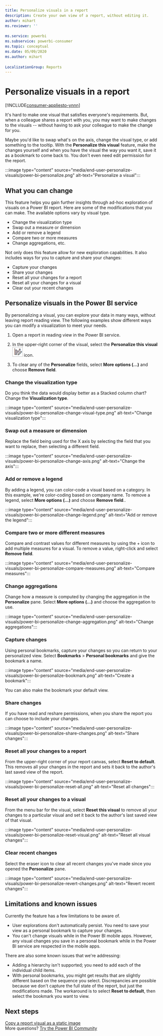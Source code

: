 ```yaml
---
title: Personalize visuals in a report
description: Create your own view of a report, without editing it. 
author: mihart
ms.reviewer: ''

ms.service: powerbi
ms.subservice: powerbi-consumer
ms.topic: conceptual
ms.date: 05/09/2020
ms.author: mihart

LocalizationGroup: Reports
---
```

# Personalize visuals in a report

[!INCLUDE[consumer-appliesto-ynnn](../includes/consumer-appliesto-ynnn.md)]

It's hard to make one visual that satisfies everyone's requirements. But, when a colleague shares a report with you, you may want to make changes to the visuals -- without having to ask your colleague to make the change for you. 

Maybe you'd like to swap what's on the axis, change the visual type, or add something to the tooltip. With the **Personalize this visual** feature, make the changes yourself and when you have the visual the way you want it, save it as a bookmark to come back to. You don't even need edit permission for the report.

:::image type="content" source="media/end-user-personalize-visuals/power-bi-personalize.png" alt-text="Personalize a visual":::
 
## What you can change

This feature helps you gain further insights through ad-hoc exploration of visuals on a Power BI report. Here are some of the modifications that you can make. The available options vary by visual type. 

- Change the visualization type
- Swap out a measure or dimension
- Add or remove a legend
- Compare two or more measures
- Change aggregations, etc.

Not only does this feature allow for new exploration capabilities. It also includes ways for you to capture and share your changes:

- Capture your changes
- Share your changes
- Reset all your changes for a report
- Reset all your changes for a visual
- Clear out your recent changes


## Personalize visuals in the Power BI service

By personalizing a visual, you can explore your data in many ways, without leaving report reading view. The following examples show different ways you can modify a visualization to meet your needs. 

1. Open a report in reading view in the Power BI service.

2. In the upper-right corner of the visual, select the **Personalize this visual** ![Personalize this visual icon](media/end-user-personalize-visuals/power-bi-personalize-visual-icon.png) icon. 

3. To clear any of the **Personalize** fields, select **More options (...)** and choose **Remove field**.

### Change the visualization type

Do you think the data would display better as a Stacked column chart? Change the **Visualization type**.

:::image type="content" source="media/end-user-personalize-visuals/power-bi-personalize-change-visual-type.png" alt-text="Change visualization type":::
 
### Swap out a measure or dimension
Replace the field being used for the X axis by selecting the field that you want to replace, then selecting a different field.

:::image type="content" source="media/end-user-personalize-visuals/power-bi-personalize-change-axis.png" alt-text="Change the axis":::
 
### Add or remove a legend
By adding a legend, you can color-code a visual based on a category. In this example, we're color-coding based on company name. To remove a legend, select **More options (...)** and choose **Remove field**.. 

:::image type="content" source="media/end-user-personalize-visuals/power-bi-personalize-change-legend.png" alt-text="Add or remove the legend":::

### Compare two or more different measures
Compare and contrast values for different measures by using the + icon to add multiple measures for a visual. To remove a value, right-click and select **Remove field**.

:::image type="content" source="media/end-user-personalize-visuals/power-bi-personalize-compare-measures.png" alt-text="Compare measures":::

### Change aggregations
Change how a measure is computed by changing the aggregation in the **Personalize** pane. Select **More options (...)** and choose the aggregation to use.

:::image type="content" source="media/end-user-personalize-visuals/power-bi-personalize-change-aggregation.png" alt-text="Change aggregations":::

### Capture changes 
Using personal bookmarks, capture your changes so you can return to your personalized view. Select **Bookmarks** > **Personal bookmarks** and give the bookmark a name. 

:::image type="content" source="media/end-user-personalize-visuals/power-bi-personalize-bookmark.png" alt-text="Create a bookmark":::
 
You can also make the bookmark your default view.

### Share changes 
If you have read and reshare permissions, when you share the report you can choose to include your changes.

:::image type="content" source="media/end-user-personalize-visuals/power-bi-personalize-share-changes.png" alt-text="Share changes":::
 
### Reset all your changes to a report

From the upper-right corner of your report canvas, select **Reset to default**. This removes all your changes in the report and sets it back to the author's last saved view of the report.

:::image type="content" source="media/end-user-personalize-visuals/power-bi-personalize-reset-all.png" alt-text="Reset all changes":::
 
### Reset all your changes to a visual

From the menu bar for the visual, select **Reset this visual** to remove all your changes to a particular visual and set it back to the author's last saved view of that visual.

:::image type="content" source="media/end-user-personalize-visuals/power-bi-personalize-reset-visual.png" alt-text="Reset all visual changes":::
 
### Clear recent changes

Select the eraser icon to clear all recent changes you've made since you opened the **Personalize** pane.  

:::image type="content" source="media/end-user-personalize-visuals/power-bi-personalize-revert-changes.png" alt-text="Revert recent changes":::

## Limitations and known issues

Currently the feature has a few limitations to be aware of.


- User explorations don't automatically persist. You need to save your view as a personal bookmark to capture your changes.
- You can't change visuals while in the Power BI mobile apps. However, any visual changes you save in a personal bookmark while in the Power BI service are respected in the mobile apps.

There are also some known issues that we're addressing:

- Adding a hierarchy isn't supported; you need to add each of the individual child items.
- With personal bookmarks, you might get results that are slightly different based on the sequence you select. Discrepancies are possible because we don't capture the full state of the report, but just the modifications made. The workaround is to select **Reset to default**, then select the bookmark you want to view. 

## Next steps
[Copy a report visual as a static image](end-user-copy-paste.md)    
More questions? [Try the Power BI Community](https://community.powerbi.com/)

